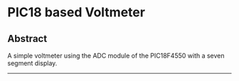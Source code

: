# PIC18 based Voltmeter

## Abstract

A simple voltmeter using the ADC module of the PIC18F4550 with a seven segment display.

---
